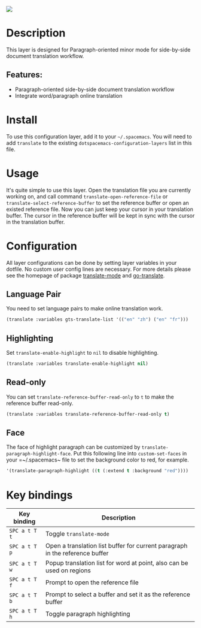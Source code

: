 ![](img/screen-record.gif)

# Description

This layer is designed for Paragraph-oriented minor mode for
side-by-side document translation workflow.

## Features:

-   Paragraph-oriented side-by-side document translation workflow
-   Integrate word/paragraph online translation

# Install

To use this configuration layer, add it to your `~/.spacemacs`. You will
need to add `translate` to the existing
`dotspacemacs-configuration-layers` list in this file.

# Usage

It's quite simple to use this layer. Open the translation file you are
currently working on, and call command `translate-open-reference-file`
or `translate-select-reference-buffer` to set the reference buffer or
open an existed reference file. Now you can just keep your cursor in
your translation buffer. The cursor in the reference buffer will be kept
in sync with the cursor in the translation buffer.

# Configuration

All layer configurations can be done by setting layer variables in your
dotfile. No custom user config lines are necessary. For more details
please see the homepage of package
[translate-mode](https://github.com/rayw000/translate-mode) and
[go-translate](https://github.com/lorniu/go-translate/).

## Language Pair

You need to set language pairs to make online translation work.

``` commonlisp
(translate :variables gts-translate-list '(("en" "zh") ("en" "fr")))
```

## Highlighting

Set `translate-enable-highlight` to `nil` to disable highlighting.

``` commonlisp
(translate :variables translate-enable-highlight nil)
```

## Read-only

You can set `translate-reference-buffer-read-only` to `t` to make the
reference buffer read-only.

``` commonlisp
(translate :variables translate-reference-buffer-read-only t)
```

## Face

The face of highlight paragraph can be customized by
`translate-paragraph-highlight-face`. Put this following line into
`custom-set-faces` in your =\~/.spacemacs\~ file to set the background
color to red, for example.

``` commonlisp
'(translate-paragraph-highlight ((t (:extend t :background "red"))))
```

# Key bindings

| Key binding   | Description                                                                  |
|---------------|------------------------------------------------------------------------------|
| `SPC a t T t` | Toggle `translate-mode`                                                      |
| `SPC a t T p` | Open a translation list buffer for current paragraph in the reference buffer |
| `SPC a t T w` | Popup translation list for word at point, also can be used on regions        |
| `SPC a t T f` | Prompt to open the reference file                                            |
| `SPC a t T b` | Prompt to select a buffer and set it as the reference buffer                 |
| `SPC a t T h` | Toggle paragraph highlighting                                                |
